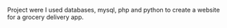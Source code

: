 Project were I used databases, mysql, php and python to create a website for a grocery delivery app.
